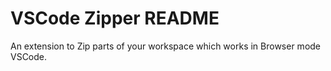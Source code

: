 # VSCode Zipper README

An extension to Zip parts of your workspace which works in Browser mode VSCode.
